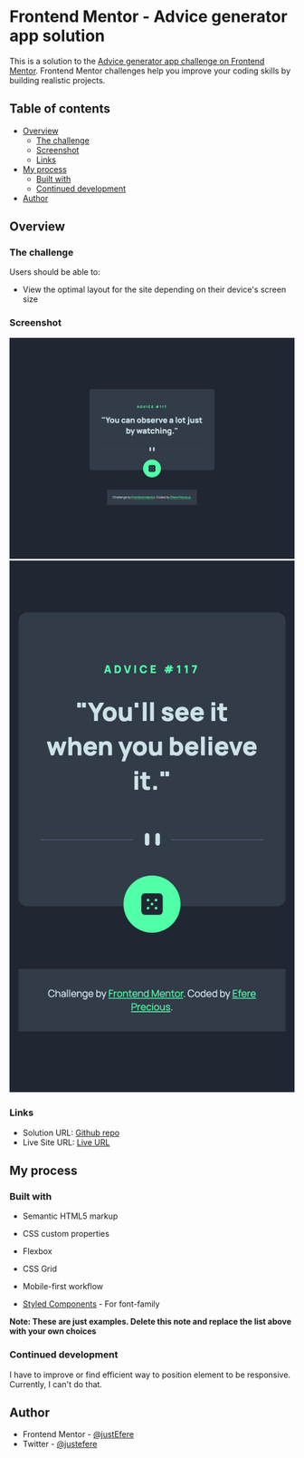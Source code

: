 # Frontend Mentor - Advice generator app solution

This is a solution to the [Advice generator app challenge on Frontend Mentor](https://www.frontendmentor.io/challenges/advice-generator-app-QdUG-13db). Frontend Mentor challenges help you improve your coding skills by building realistic projects.

## Table of contents

- [Overview](#overview)
  - [The challenge](#the-challenge)
  - [Screenshot](#screenshot)
  - [Links](#links)
- [My process](#my-process)
  - [Built with](#built-with)
  - [Continued development](#continued-development)
- [Author](#author)

## Overview

### The challenge

Users should be able to:

- View the optimal layout for the site depending on their device's screen size

### Screenshot

![](./desktop.png)
![](./mobile.png)

### Links

- Solution URL: [Github repo](https://github.com/justEfere/frontend-mentor/tree/main/advice-generator-app-main)
- Live Site URL: [Live URL](https://justefere.github.io/frontend-mentor/advice-generator-app-main)

## My process

### Built with

- Semantic HTML5 markup
- CSS custom properties
- Flexbox
- CSS Grid
- Mobile-first workflow

- [Styled Components](https://fonts.googleapis.com/css2?family=Manrope:wght@400;800&display=swap) - For font-family

**Note: These are just examples. Delete this note and replace the list above with your own choices**

### Continued development

I have to improve or find efficient way to position element to be responsive. Currently, I can't do that.

## Author

- Frontend Mentor - [@justEfere](https://www.frontendmentor.io/profile/justEfere)
- Twitter - [@justefere](https://www.twitter.com/justefere)
